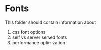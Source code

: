 # Fonts #

This folder should contain information about

1. css font options
2. self vs server served fonts
3. performance optimization